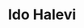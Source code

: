 ---
title: Ido Halevi
linkedin: ido-halevi-381603147
github: idohalevi

logzio-role: Integrations Ninja
---